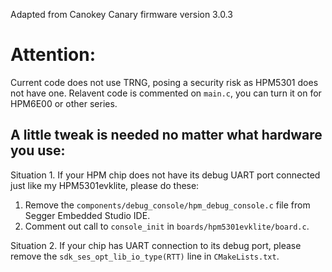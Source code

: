 Adapted from Canokey Canary firmware version 3.0.3

# Attention:
Current code does not use TRNG, posing a security risk as HPM5301 does not have one. Relavent code is commented on ```main.c```, you can turn it on for HPM6E00 or other series.

## A little tweak is needed no matter what hardware you use:
Situation 1. If your HPM chip does not have its debug UART port connected just like my HPM5301evklite, please do these:
1. Remove the ```components/debug_console/hpm_debug_console.c``` file from Segger Embedded Studio IDE.
2. Comment out call to ```console_init``` in ```boards/hpm5301evklite/board.c```.

Situation 2. If your chip has UART connection to its debug port, please remove the ```sdk_ses_opt_lib_io_type(RTT)```  line in  ```CMakeLists.txt```.
